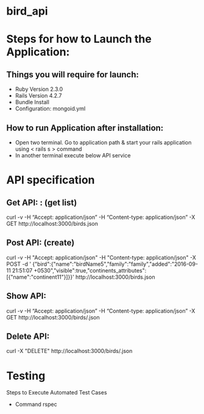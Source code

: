 bird_api
==========
Steps for how to Launch the Application:
========================================

Things you will require for launch:
-----------------------------------

 - Ruby Version 2.3.0
 - Rails Version 4.2.7
 - Bundle Install
 - Configuration: mongoid.yml

How to run Application after installation:
------------------------------------------

 - Open two terminal. Go to application path & start your rails application using < rails s > command
 - In another terminal execute below API service

API specification
=================

Get API: : (get list)
---------------------
curl -v -H “Accept: application/json” -H “Content-type: application/json” -X GET http://localhost:3000/birds.json

Post API: (create)
---------------

curl -v -H "Accept: application/json" -H "Content-type: application/json" -X POST -d ' {"bird":{"name":"birdName5","family":"family","added":"2016-09-11 21:51:07 +0530","visible":true,"continents_attributes":[{"name":"continent11"}]}}'  http://localhost:3000/birds.json

Show API:
---------

curl -v -H “Accept: application/json” -H “Content-type: application/json” -X GET http://localhost:3000/birds/<bird id>.json

Delete API:
-----------

curl -X "DELETE" http://localhost:3000/birds/<bird id>.json
 

Testing
==========

Steps to Execute Automated Test Cases
 - Command  rspec 